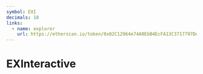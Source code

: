 ```yaml
---
symbol: EXI
decimals: 18
links:
  - name: explorer
    url: https://etherscan.io/token/0x02C12964e74A0EbB4EcFA13C3717797DeDD9EF6F
---
```


# EXInteractive
